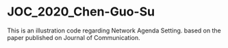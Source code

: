# JOC_2020_Chen-Guo-Su
This is an illustration code regarding Network Agenda Setting. based on the paper published on Journal of Communication.
